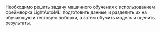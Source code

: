 Необходимо решить задачу машинного обучения с использованием фреймворка LightAutoML: подготовить данные и разделить их на обучающую и тестовую выборки, а затем обучить модель и оценить результаты.
